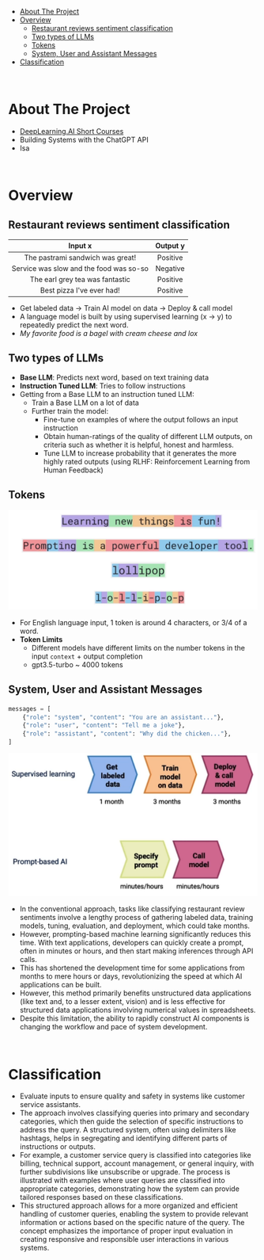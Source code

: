 - [About The Project](#about-the-project)
- [Overview](#overview)
  - [Restaurant reviews sentiment classification](#restaurant-reviews-sentiment-classification)
  - [Two types of LLMs](#two-types-of-llms)
  - [Tokens](#tokens)
  - [System, User and Assistant Messages](#system-user-and-assistant-messages)
- [Classification](#classification)

&nbsp;

# About The Project

- [DeepLearning.AI Short Courses](https://learn.deeplearning.ai/)
- Building Systems with the ChatGPT API
- Isa

&nbsp;

# Overview

## Restaurant reviews sentiment classification

|                 Input x                 | Output y |
| :-------------------------------------: | :------: |
|    The pastrami sandwich was great!     | Positive |
| Service was slow and the food was so-so | Negative |
|     The earl grey tea was fantastic     | Positive |
|        Best pizza I've ever had!        | Positive |

- Get labeled data -> Train AI model on data -> Deploy & call model
- A language model is built by using supervised learning (x -> y) to repeatedly predict the next word.
- _My favorite food is a bagel with cream cheese and lox_

## Two types of LLMs

- **Base LLM**: Predicts next word, based on text training data
- **Instruction Tuned LLM**: Tries to follow instructions
- Getting from a Base LLM to an instruction tuned LLM:
  - Train a Base LLM on a lot of data
  - Further train the model:
    - Fine-tune on examples of where the output follows an input instruction
    - Obtain human-ratings of the quality of different LLM outputs, on criteria such as whether it is helpful, honest and harmless.
    - Tune LLM to increase probability that it generates the more highly rated outputs (using RLHF: Reinforcement Learning from Human Feedback)

## Tokens

![tokens](diagrams/tokens.png)

- For English language input, 1 token is around 4 characters, or 3/4 of a word.
- **Token Limits**
  - Different models have different limits on the number tokens in the input `context` + output completion
  - gpt3.5-turbo ~ 4000 tokens

## System, User and Assistant Messages

```py
messages = [
    {"role": "system", "content": "You are an assistant..."},
    {"role": "user", "content": "Tell me a joke"},
    {"role": "assistant", "content": "Why did the chicken..."},
]
```

![prompt_training](diagrams/prompt_training.png)

- In the conventional approach, tasks like classifying restaurant review sentiments involve a lengthy process of gathering labeled data, training models, tuning, evaluation, and deployment, which could take months.
- However, prompting-based machine learning significantly reduces this time. With text applications, developers can quickly create a prompt, often in minutes or hours, and then start making inferences through API calls.
- This has shortened the development time for some applications from months to mere hours or days, revolutionizing the speed at which AI applications can be built.
- However, this method primarily benefits unstructured data applications (like text and, to a lesser extent, vision) and is less effective for structured data applications involving numerical values in spreadsheets.
- Despite this limitation, the ability to rapidly construct AI components is changing the workflow and pace of system development.

&nbsp;

# Classification

- Evaluate inputs to ensure quality and safety in systems like customer service assistants.
- The approach involves classifying queries into primary and secondary categories, which then guide the selection of specific instructions to address the query. A structured system, often using delimiters like hashtags, helps in segregating and identifying different parts of instructions or outputs.
- For example, a customer service query is classified into categories like billing, technical support, account management, or general inquiry, with further subdivisions like unsubscribe or upgrade. The process is illustrated with examples where user queries are classified into appropriate categories, demonstrating how the system can provide tailored responses based on these classifications.
- This structured approach allows for a more organized and efficient handling of customer queries, enabling the system to provide relevant information or actions based on the specific nature of the query. The concept emphasizes the importance of proper input evaluation in creating responsive and responsible user interactions in various systems.

&nbsp;

